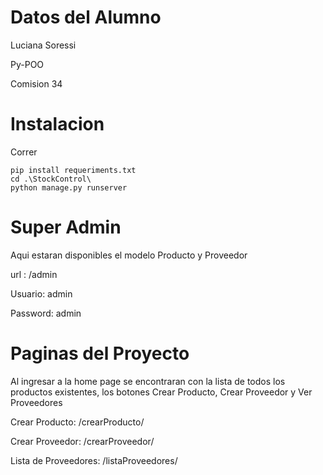 # Datos del Alumno
Luciana Soressi

Py-POO

Comision 34

# Instalacion
Correr 
```
pip install requeriments.txt
cd .\StockControl\
python manage.py runserver
```

# Super Admin
Aqui estaran disponibles el modelo Producto y Proveedor

url : /admin

Usuario: admin

Password: admin


# Paginas del Proyecto
Al ingresar a la home page se encontraran con la lista de todos los productos existentes, los botones 
Crear Producto, Crear Proveedor y Ver Proveedores

Crear Producto: /crearProducto/

Crear Proveedor: /crearProveedor/

Lista de Proveedores: /listaProveedores/


